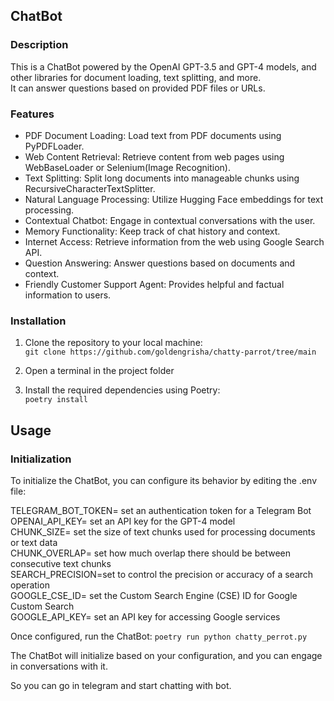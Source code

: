 ## ChatBot

### Description

This is a ChatBot powered by the OpenAI GPT-3.5 and GPT-4 models, and other libraries for document loading, text splitting, and more.   
It can answer questions based on provided PDF files or URLs.

### Features

- PDF Document Loading: Load text from PDF documents using PyPDFLoader.
- Web Content Retrieval: Retrieve content from web pages using WebBaseLoader or Selenium(Image Recognition).
- Text Splitting: Split long documents into manageable chunks using RecursiveCharacterTextSplitter.
- Natural Language Processing: Utilize Hugging Face embeddings for text processing.
- Contextual Chatbot: Engage in contextual conversations with the user.
- Memory Functionality: Keep track of chat history and context.
- Internet Access: Retrieve information from the web using Google Search API.
- Question Answering: Answer questions based on documents and context.
- Friendly Customer Support Agent: Provides helpful and factual information to users.

### Installation

1. Clone the repository to your local machine:  
`git clone https://github.com/goldengrisha/chatty-parrot/tree/main`

2. Open a terminal in the project folder
3. Install the required dependencies using Poetry:  
`poetry install`

## Usage
### Initialization
To initialize the ChatBot, you can configure its behavior by editing the .env file:


TELEGRAM_BOT_TOKEN= set an authentication token for a Telegram Bot  
OPENAI_API_KEY= set an API key for the GPT-4 model  
CHUNK_SIZE= set the size of text chunks used for processing documents or text data   
CHUNK_OVERLAP= set how much overlap there should be between consecutive text chunks  
SEARCH_PRECISION=set to control the precision or accuracy of a search operation  
GOOGLE_CSE_ID= set the Custom Search Engine (CSE) ID for Google Custom Search  
GOOGLE_API_KEY= set an API key for accessing Google services  
 
Once configured, run the ChatBot:
`poetry run python chatty_perrot.py`

The ChatBot will initialize based on your configuration, and you can engage in conversations with it.

So you can go in telegram and start chatting with bot.
